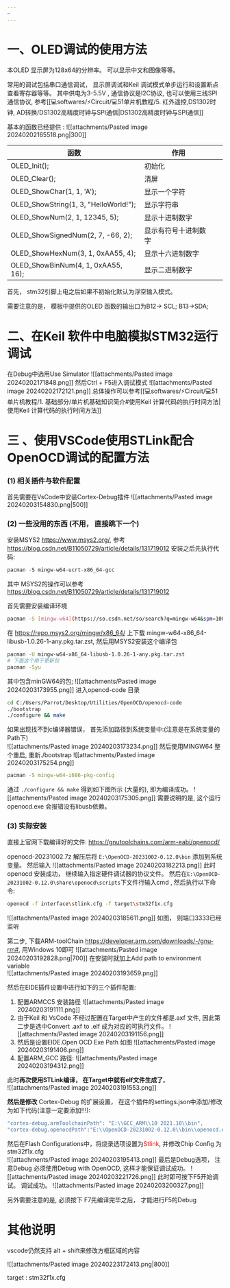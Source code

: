 ```yaml
---
~
---
```

# 一、OLED调试的使用方法
本OLED 显示屏为128x64的分辨率。
可以显示中文和图像等等。

常用的调试包括串口通信调试， 显示屏调试和Keil 调试模式单步运行和设置断点 查看寄存器等等。
其中供电为3-5.5V , 
通信协议是I2C协议, 也可以使用三线SPI通信协议, 参考[[💻softwares/⚡Circuit/💻51单片机教程/5. 红外遥控,DS1302时钟, AD转换/DS1302高精度时钟与SPI通信|DS1302高精度时钟与SPI通信]] 

基本的函数已经提供 : 
![[attachments/Pasted image 20240202165518.png|300]]

| 函数 | 作用 |  |
| ---- | ---- | ---- |
| OLED_Init(); | 初始化 |  |
| OLED_Clear(); | 清屏 |  |
| OLED_ShowChar(1, 1, 'A'); | 显示一个字符 |  |
| OLED_ShowString(1, 3, "HelloWorld!"); | 显示字符串 |  |
| OLED_ShowNum(2, 1, 12345, 5); | 显示十进制数字 |  |
| OLED_ShowSignedNum(2, 7, -66, 2); | 显示有符号十进制数字 |  |
| OLED_ShowHexNum(3, 1, 0xAA55, 4); | 显示十六进制数字 |  |
| OLED_ShowBinNum(4, 1, 0xAA55, 16); | 显示二进制数字 |  |

首先， stm32引脚上电之后如果不初始化默认为浮空输入模式。 

需要注意的是， 模板中提供的OLED 函数的输出口为B12-> SCL; B13->SDA; 

# 二、在Keil 软件中电脑模拟STM32运行调试

在Debug中选用Use Simulator 
![[attachments/Pasted image 20240202171848.png]]
然后Ctrl + F5进入调试模式
![[attachments/Pasted image 20240202172121.png]]
总体操作可以参考[[💻softwares/⚡Circuit/💻51单片机教程/1. 基础部分/单片机基础知识简介#使用Keil 计算代码的执行时间方法|使用Keil 计算代码的执行时间方法]]

# 三 、使用VSCode使用STLink配合OpenOCD调试的配置方法
### (1) 相关插件与软件配置
首先需要在VsCode中安装Cortex-Debug插件
![[attachments/Pasted image 20240203154830.png|500]]
### (2) 一些没用的东西 (不用， 直接跳下一个)
安装MSYS2  https://www.msys2.org/, 参考 https://blog.csdn.net/B11050729/article/details/131719012 
安装之后先执行代码: 
```cpp
pacman -S mingw-w64-ucrt-x86_64-gcc
```
其中 MSYS2的操作可以参考 https://blog.csdn.net/B11050729/article/details/131719012 

首先需要安装编译环境 
```bash
pacman -S [mingw-w64](https://so.csdn.net/so/search?q=mingw-w64&spm=1001.2101.3001.7020)-x86_64-toolchain git make libtool pkg-config autoconf automake texinfo wget
```

在 https://repo.msys2.org/mingw/x86_64/ 上下载 mingw-w64-x86_64-libusb-1.0.26-1-any.pkg.tar.zst, 然后用MSYS2安装这个编译包
```bash
pacman -U mingw-w64-x86_64-libusb-1.0.26-1-any.pkg.tar.zst
# 下面这个用于更新包
pacman -Syu
```
其中包含minGW64的包; 
![[attachments/Pasted image 20240203173955.png]]
进入opencd-code 目录
```bash
cd C:/Users/Parrot/Desktop/Utilities/OpenOCD/openocd-code
./bootstrap
./configure && make 
```
如果出现找不到c编译器错误， 首先添加路径到系统变量中:(注意是在系统变量的Path下)  
![[attachments/Pasted image 20240203173234.png]]
然后使用MINGW64 整个重启, 重新./bootstrap
![[attachments/Pasted image 20240203175254.png]]
```bash
pacman -S mingw-w64-i686-pkg-config
```
通过 `./configure && make` 得到如下图所示 (大量的), 即为编译成功。
![[attachments/Pasted image 20240203175305.png]]
需要说明的是, 这个运行openocd.exe 会报错没有libusb依赖。

### (3) 实际安装
直接上官网下载编译好的文件: 
https://gnutoolchains.com/arm-eabi/openocd/

openocd-20231002.7z 
解压后将 `E:\OpenOCD-20231002-0.12.0\bin` 添加到系统变量。 
然后输入
![[attachments/Pasted image 20240203182213.png]]
此时openocd 安装成功， 继续输入指定硬件调试器的协议文件。
然后在`E:\OpenOCD-20231002-0.12.0\share\openocd\scripts`下文件行输入cmd , 然后执行以下命令: 
```bash
openocd -f interface\stlink.cfg -f target\stm32f1x.cfg
```

![[attachments/Pasted image 20240203185611.png]]
如图， 则端口3333已经监听

第二步, 下载ARM-toolChain  https://developer.arm.com/downloads/-/gnu-rm#, 用Windows 10即可
![[attachments/Pasted image 20240203192828.png|700]]
在安装时就加上Add path to environment variable  
![[attachments/Pasted image 20240203193659.png]]

然后在EIDE插件设置中进行如下的三个插件配置:  
1. 配置ARMCC5 安装路径 
![[attachments/Pasted image 20240203191111.png]]
2. 由于Keil 和 VsCode 不经过配置在Target中产生的文件都是.axf 文件, 因此第二步是选中Convert .axf to .elf 成为对应的可执行文件。 
![[attachments/Pasted image 20240203191156.png]] 
3. 然后是设置EIDE.Open OCD Exe Path 如图
![[attachments/Pasted image 20240203191406.png]]
4. 配置ARM_GCC 路径: 
![[attachments/Pasted image 20240203194312.png]]

此时**再次使用STLink编译， 在Target中就有elf文件生成了**。  
![[attachments/Pasted image 20240203191553.png]]

**然后是修改** Cortex-Debug 的扩展设置， 在这个插件的settings.json中添加/修改为如下代码(注意一定要添加!!!): 
```cpp
"cortex-debug.armToolchainPath": "E:\\GCC_ARM\\10 2021.10\\bin",
"cortex-debug.openocdPath":"E:\\OpenOCD-20231002-0.12.0\\bin\\openocd.exe",
```


然后在Flash Configurations中，将烧录选项设置为<mark style="background: transparent; color: red">Stlink</mark>, 并修改Chip Config 为 stm32f1x.cfg  
![[attachments/Pasted image 20240203195413.png]]
最后是Debug选项， 注意Debug 必须使用Debug with OpenOCD, 这样才能保证调试成功。 
![[attachments/Pasted image 20240203221726.png]]
此时即可按下F5开始调试。  调试成功。
![[attachments/Pasted image 20240203200327.png]]

另外需要注意的是, 必须按下 F7先编译完毕之后， 才能进行F5的Debug 


# 其他说明
vscode仍然支持 alt + shift来修改方框区域的内容

![[attachments/Pasted image 20240223172413.png|800]]


target :  stm32f1x.cfg